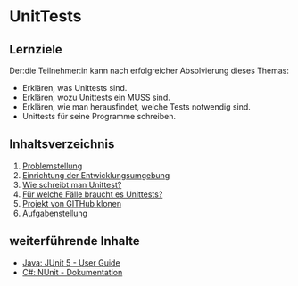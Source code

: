 # UnitTests

## Lernziele
Der:die Teilnehmer:in kann nach erfolgreicher Absolvierung dieses Themas:
- Erklären, was Unittests sind.
- Erklären, wozu Unittests ein MUSS sind.
- Erklären, wie man herausfindet, welche Tests notwendig sind.
- Unittests für seine Programme schreiben.

## Inhaltsverzeichnis

1. [Problemstellung](01-problemstellung.md)
1. [Einrichtung der Entwicklungsumgebung](02-einrichtung-entwicklungsumgebung.md)
1. [Wie schreibt man Unittest?](03-unittests-schreiben.md)
1. [Für welche Fälle braucht es Unittests?](04-anwendungsfaelle.md)
1. [Projekt von GITHub klonen](05-cloneprojectfromgithub.md)
1. [Aufgabenstellung](XX-aufgabenstellung.md)

## weiterführende Inhalte

* [Java: JUnit 5 - User Guide](https://junit.org/junit5/docs/current/user-guide/)
* [C#: NUnit - Dokumentation](https://docs.nunit.org/)
